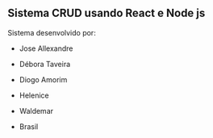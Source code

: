 ## Sistema CRUD usando React e Node js

Sistema desenvolvido por:
- Jose Allexandre
- Débora Taveira
- Diogo Amorim
- Helenice
- Waldemar

- Brasil